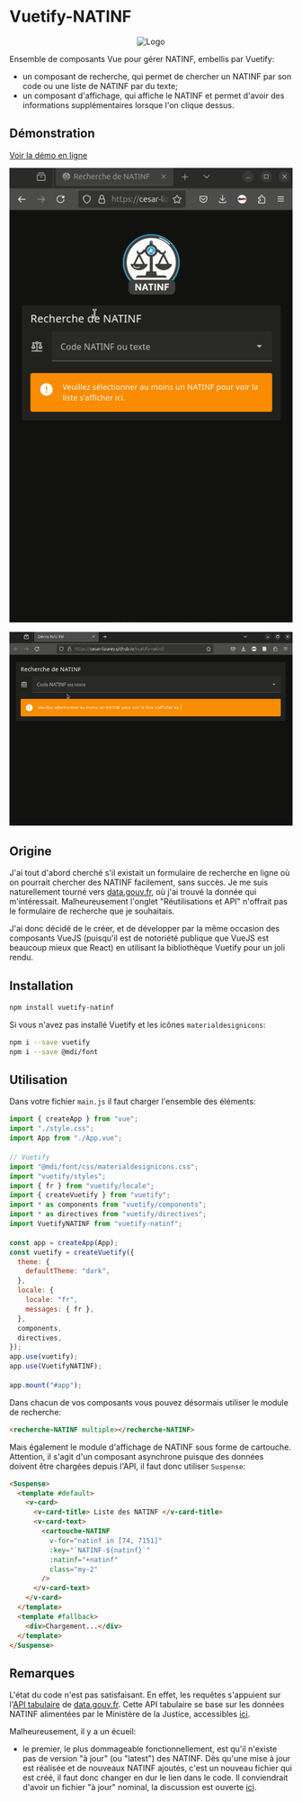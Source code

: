 # Vuetify-NATINF

<div align="center">
  <img src="https://cesar-lizurey.github.io/vuetify-natinf/logo_recherche_natinf_transparent.png" alt="Logo" width="300px">
</div>

Ensemble de composants Vue pour gérer NATINF, embellis par Vuetify:

- un composant de recherche, qui permet de chercher un NATINF par son code ou une liste de NATINF par du texte;
- un composant d'affichage, qui affiche le NATINF et permet d'avoir des informations supplémentaires lorsque l'on clique dessus.

## Démonstration

[Voir la démo en ligne](https://cesar-lizurey.github.io/vuetify-natinf/)

![Vue en cartes](docs/apercu-vuetify-natinf-cartes.gif)

![Vue en cartouches](docs/apercu-vuetify-natinf.gif)

## Origine

J'ai tout d'abord cherché s'il existait un formulaire de recherche en ligne où on pourrait chercher des NATINF facilement, sans succès. Je me suis naturellement tourné vers [data.gouv.fr](https://www.data.gouv.fr), où j'ai trouvé la donnée qui m'intéressait. Malheureusement l'onglet "Réutilisations et API" n'offrait pas le formulaire de recherche que je souhaitais.

J'ai donc décidé de le créer, et de développer par la même occasion des composants VueJS (puisqu'il est de notoriété publique que VueJS est beaucoup mieux que React) en utilisant la bibliothèque Vuetify pour un joli rendu.

## Installation

```bash
npm install vuetify-natinf
```

Si vous n'avez pas installé Vuetify et les icônes `materialdesignicons`:

```bash
npm i --save vuetify
npm i --save @mdi/font
```

## Utilisation

Dans votre fichier `main.js` il faut charger l'ensemble des éléments:

```javascript
import { createApp } from "vue";
import "./style.css";
import App from "./App.vue";

// Vuetify
import "@mdi/font/css/materialdesignicons.css";
import "vuetify/styles";
import { fr } from "vuetify/locale";
import { createVuetify } from "vuetify";
import * as components from "vuetify/components";
import * as directives from "vuetify/directives";
import VuetifyNATINF from "vuetify-natinf";

const app = createApp(App);
const vuetify = createVuetify({
  theme: {
    defaultTheme: "dark",
  },
  locale: {
    locale: "fr",
    messages: { fr },
  },
  components,
  directives,
});
app.use(vuetify);
app.use(VuetifyNATINF);

app.mount("#app");
```

Dans chacun de vos composants vous pouvez désormais utiliser le module de recherche:

```html
<recherche-NATINF multiple></recherche-NATINF>
```

Mais également le module d'affichage de NATINF sous forme de cartouche. Attention, il s'agit d'un composant asynchrone puisque des données doivent être chargées depuis l'API, il faut donc utiliser `Suspense`:

```html
<Suspense>
  <template #default>
    <v-card>
      <v-card-title> Liste des NATINF </v-card-title>
      <v-card-text>
        <cartouche-NATINF
          v-for="natinf in [74, 7151]"
          :key="`NATINF-${natinf}`"
          :natinf="+natinf"
          class="my-2"
        />
      </v-card-text>
    </v-card>
  </template>
  <template #fallback>
    <div>Chargement...</div>
  </template>
</Suspense>
```

## Remarques

L'état du code n'est pas satisfaisant. En effet, les requêtes s'appuient sur l'[API tabulaire](https://www.data.gouv.fr/fr/dataservices/api-tabulaire-data-gouv-fr-beta/) de [data.gouv.fr](https://www.data.gouv.fr). Cette API tabulaire se base sur les données NATINF alimentées par le Ministère de la Justice, accessibles [ici](https://www.data.gouv.fr/fr/datasets/liste-des-infractions-en-vigueur-de-la-nomenclature-natinf/#/resources).

Malheureusement, il y a un écueil:

- le premier, le plus dommageable fonctionnellement, est qu'il n'existe pas de version "à jour" (ou "latest") des NATINF. Dès qu'une mise à jour est réalisée et de nouveaux NATINF ajoutés, c'est un nouveau fichier qui est créé, il faut donc changer en dur le lien dans le code. Il conviendrait d'avoir un fichier "à jour" nominal, la discussion est ouverte [ici](https://www.data.gouv.fr/fr/datasets/liste-des-infractions-en-vigueur-de-la-nomenclature-natinf/#/discussions/66ed7e356920866da88a91d5).
